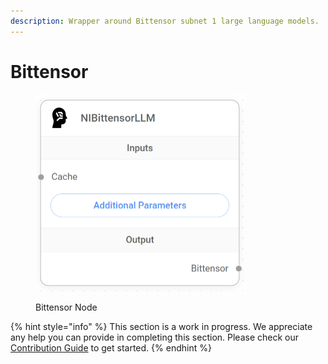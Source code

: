 ```yaml
---
description: Wrapper around Bittensor subnet 1 large language models.
---
```


# Bittensor

<figure><img src="../../../.gitbook/assets/image (1).png" alt="" width="335"><figcaption><p>Bittensor Node</p></figcaption></figure>

{% hint style="info" %}
This section is a work in progress. We appreciate any help you can provide in completing this section. Please check our [Contribution Guide](../../../CONTRIBUTING.md) to get started.
{% endhint %}
